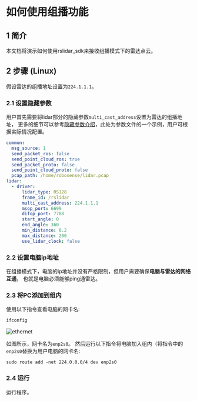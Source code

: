 # 如何使用组播功能

## 1 简介

本文档将演示如何使用rslidar_sdk来接收组播模式下的雷达点云。

## 2 步骤 (Linux)

假设雷达的组播地址设置为```224.1.1.1```。

### 2.1 设置隐藏参数

用户首先需要将lidar部分的隐藏参数```multi_cast_address```设置为雷达的组播地址， 更多的细节可以参考[隐藏参数介绍](../intro/hiding_parameters_intro.md)，此处为参数文件的一个示例，用户可根据实际情况配置。

```yaml
common:
  msg_source: 1                                       
  send_packet_ros: false                                
  send_point_cloud_ros: true                            
  send_packet_proto: false                              
  send_point_cloud_proto: false                         
  pcap_path: /home/robosense/lidar.pcap     
lidar:
  - driver:
      lidar_type: RS128            
      frame_id: /rslidar           
      multi_cast_address: 224.1.1.1
      msop_port: 6699              
      difop_port: 7788             
      start_angle: 0               
      end_angle: 360             
      min_distance: 0.2            
      max_distance: 200           
      use_lidar_clock: false       

```



### 2.2 设置电脑ip地址

在组播模式下，电脑的ip地址并没有严格限制，但用户需要确保**电脑与雷达的网络互通**， 也就是电脑必须能够ping通雷达。

### 2.3 将PC添加到组内

使用以下指令查看电脑的网卡名:

```bash
ifconfig
```

![ethernet](/home/xzd/work/rslidar_sdk/doc/img/ethernet.png)

如图所示，网卡名为```enp2s0```。 然后运行以下指令将电脑加入组内（将指令中的```enp2s0```替换为用户电脑的网卡名:

```
sudo route add -net 224.0.0.0/4 dev enp2s0
```

### 2.4 运行

运行程序。 











